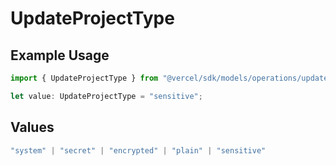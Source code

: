 # UpdateProjectType

## Example Usage

```typescript
import { UpdateProjectType } from "@vercel/sdk/models/operations/updateproject.js";

let value: UpdateProjectType = "sensitive";
```

## Values

```typescript
"system" | "secret" | "encrypted" | "plain" | "sensitive"
```
